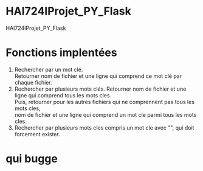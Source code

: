 # HAI724IProjet_PY_Flask
HAI724IProjet_PY_Flask

# Fonctions implentées
1. Rechercher par un mot clé.  
Retourner nom de fichier et une ligne qui comprend ce mot clé par chaque fichier.
2. Rechercher par plusieurs mots clés.
Retourner nom de fichier et une ligne qui comprend tous les mots cles.  
Puis, retourner pour les autres fichiers qui ne comprennent pas tous les mots cles,  
nom de fichier et une ligne qui comprend un mot cle parmi tous les mots cles.
3. Rechercher par plusieurs mots cles compris un mot cle avec "", qui doit forcement exister. 
# qui bugge
